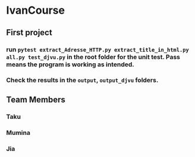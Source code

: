 # IvanCourse

## First project

### run `pytest extract_Adresse_HTTP.py extract_title_in_html.py all.py test_djvu.py` in the root folder for the unit test. Pass means the program is working as intended. 
###  Check the results in the `output`, `output_djvu` folders.

## Team Members 
### Taku
### Mumina
### Jia

